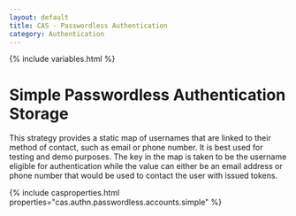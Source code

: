 ```yaml
---
layout: default
title: CAS - Passwordless Authentication
category: Authentication
---
```

{% include variables.html %}

# Simple Passwordless Authentication Storage

This strategy provides a static map of usernames that are linked to their 
method of contact, such as email or phone number. It is best used
for testing and demo purposes. The key in the map is taken to be the username 
eligible for authentication while the value can either be an email
address or phone number that would be used to contact the user with issued tokens.

{% include casproperties.html properties="cas.authn.passwordless.accounts.simple" %}
